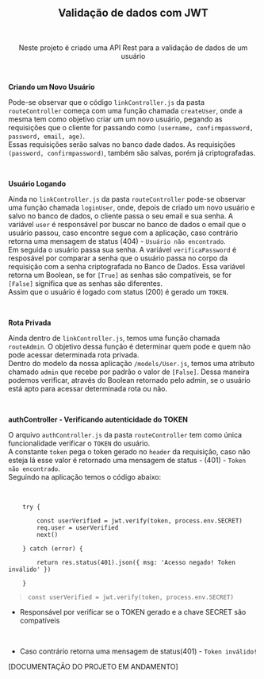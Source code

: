 <h2 align='center'> Validação de dados com JWT </h2>

<br>

<p align='center'> Neste projeto é criado uma API Rest para a validação de dados de um usuário </p>

<br>

**Criando um Novo Usuário**

Pode-se observar que o código `linkController.js` da pasta `routeController` começa com uma função chamada `createUser`, onde a mesma tem como objetivo criar um um novo usuário, pegando as requisições que o cliente for passando como `(username, confirmpassword, password, email, age)`. <br>
Essas requisições serão salvas no banco dade dados. As requisições `(password, confirmpassword)`, também são salvas, porém já criptografadas.

<br>

**Usuário Logando**

Ainda no `linkController.js` da pasta `routeController` pode-se observar uma função chamada `loginUser`, onde, depois de criado um novo usuário e salvo no banco de dados, o cliente passa o seu email e sua senha. A variável `user` é responsável por buscar no banco de dados o email que o usuário passou, caso encontre segue com a aplicação, caso contrário retorna uma mensagem de status (404) - `Usuário não encontrado`. <br>
Em seguida o usuário passa sua senha. A variável `verificaPassword` é resposável por comparar a senha que o usuário passa no corpo da requisição com a senha criptografada no Banco de Dados. Essa variável retorna um Boolean, se for `[True]` as senhas são compatíveis, se for `[False]` significa que as senhas são diferentes.<br>
Assim que o usuário é logado com status (200) é gerado um `TOKEN`.

<br>

**Rota Privada**

Ainda dentro de  `linkController.js`, temos uma função chamada `routeAdmin`. O objetivo dessa função é determinar quem pode e quem não pode acessar determinada rota privada.<br>
Dentro do modelo da nossa aplicação `/models/User.js`, temos uma atributo chamado `admin` que recebe por padrão o valor de `[False]`. Dessa maneira podemos verificar, através do Boolean retornado pelo admin, se o usuário está apto para acessar determinada rota ou não.

<br>

**authController - Verificando autenticidade do TOKEN**

O arquivo `authController.js` da pasta `routeController` tem como única funcionalidade verificar o `TOKEN` do usuário.<br>
A constante `token` pega o token gerado no `header` da requisição, caso não esteja lá esse valor é retornado uma mensagem de status - (401) - `Token não encontrado`.<br>
Seguindo na aplicação temos o código abaixo:<br><br>

``` 

    try {
        
        const userVerified = jwt.verify(token, process.env.SECRET)
        req.user = userVerified
        next()

    } catch (error) {
     
        return res.status(401).json({ msg: 'Acesso negado! Token inválido' })

    }

```

>` const userVerified = jwt.verify(token, process.env.SECRET) `

- Responsável por verificar se o TOKEN gerado e a chave SECRET são compatíveis

<br>

- Caso contrário retorna uma mensagem de status(401) - `Token inválido!`

[DOCUMENTAÇÃO DO PROJETO EM ANDAMENTO]